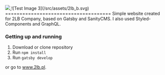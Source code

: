 <a href="https://www.2lb.pl">
  <img src="./src/assets/2lb_b.svg> alt="2LB Logotype" width="100px"/>
</a>
![Test Image 3](/src/assets/2lb_b.svg)
=====================================
Simple website created for 2LB Company, based on Gatsby and SanityCMS. I also used Styled-Components and GraphQL.

### Getting up and running

1. Download or clone repository
2. Run `npm install`
3. Run `gatsby develop`

or go to <a href="https://www.2lb.pl">www.2lb.pl</a>.
